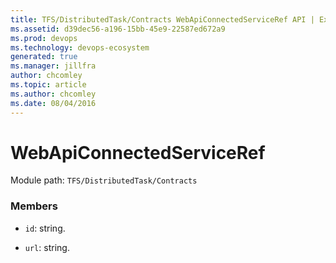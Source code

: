 ```yaml
---
title: TFS/DistributedTask/Contracts WebApiConnectedServiceRef API | Extensions for Azure DevOps Services
ms.assetid: d39dec56-a196-15bb-45e9-22587ed672a9
ms.prod: devops
ms.technology: devops-ecosystem
generated: true
ms.manager: jillfra
author: chcomley
ms.topic: article
ms.author: chcomley
ms.date: 08/04/2016
---
```


# WebApiConnectedServiceRef

Module path: `TFS/DistributedTask/Contracts`


### Members

* `id`: string. 

* `url`: string. 

